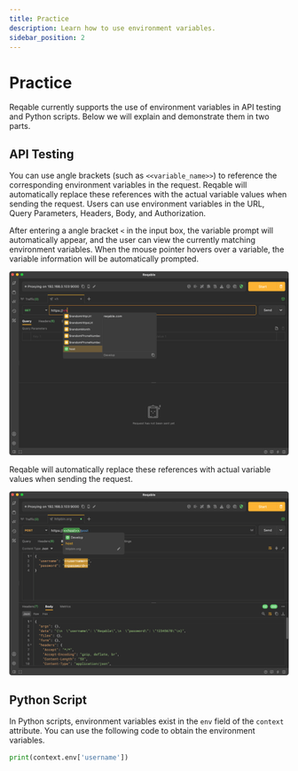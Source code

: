 ```yaml
---
title: Practice
description: Learn how to use environment variables.
sidebar_position: 2
---
```


# Practice

Reqable currently supports the use of environment variables in API testing and Python scripts. Below we will explain and demonstrate them in two parts.

## API Testing

You can use angle brackets (such as `<<variable_name>>`) to reference the corresponding environment variables in the request. Reqable will automatically replace these references with the actual variable values when sending the request. Users can use environment variables in the URL, Query Parameters, Headers, Body, and Authorization.

After entering a angle bracket `<` in the input box, the variable prompt will automatically appear, and the user can view the currently matching environment variables. When the mouse pointer hovers over a variable, the variable information will be automatically prompted.

![](arts/practice_01.png)

Reqable will automatically replace these references with actual variable values when sending the request.

![](arts/practice_02.png)

## Python Script

In Python scripts, environment variables exist in the `env` field of the `context` attribute. You can use the following code to obtain the environment variables.

```python
print(context.env['username'])
```
